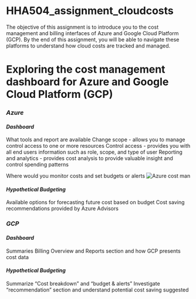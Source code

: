 # HHA504_assignment_cloudcosts
The objective of this assignment is to introduce you to the cost management and billing interfaces of Azure and Google Cloud Platform (GCP). By the end of this assignment, you will be able to navigate these platforms to understand how cloud costs are tracked and managed.


# Exploring the cost management dashboard for Azure and Google Cloud Platform (GCP) 
### *Azure* 
#### _**Dashboard**_
What tools and report are available
  Change scope - allows you to manage control access to one or more resources 
  Control access - provides you with all end users information  such as role, scope, and type of user
  Reporting and analytics - provides cost analysis to provide valuable insight and control spending patterns 

Where would you monitor costs and set budgets or alerts
![Azure cost man](https://github.com/user-attachments/assets/504ea756-897c-4643-81ea-61e218cae149)

#### _**Hypothetical Budgeting**_
Available options for forecasting future cost based on budget 
Cost saving recommendations provided by Azure Advisors


### *GCP*
#### _**Dashboard**_
Summaries Billing Overview and Reports section and how GCP presents cost data 
#### _**Hypothetical Budgeting**_ 
Summarize “Cost breakdown” and “budget & alerts” 
Investigate “recommendation” section and understand potential cost saving suggested

